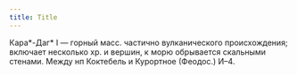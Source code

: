 ```yaml
---
title: Title
---
```


Кара*-Даг* I — горный масс. частично вулканического происхождения; включает
несколько хр. и вершин, к морю обрывается скальными стенами. Между нп Коктебель
и Курортное (Феодос.) И–4.

